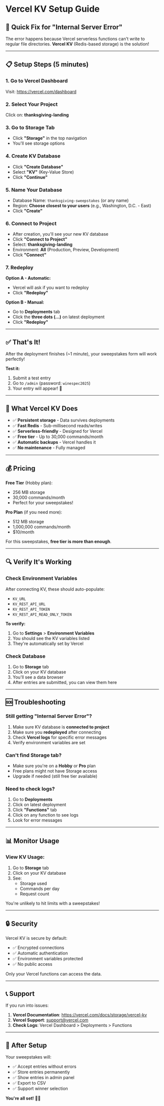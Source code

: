 # Vercel KV Setup Guide

## 🔧 Quick Fix for "Internal Server Error"

The error happens because Vercel serverless functions can't write to regular file directories. **Vercel KV** (Redis-based storage) is the solution!

---

## 📋 Setup Steps (5 minutes)

### 1. Go to Vercel Dashboard
Visit: https://vercel.com/dashboard

### 2. Select Your Project
Click on: **thanksgiving-landing**

### 3. Go to Storage Tab
- Click **"Storage"** in the top navigation
- You'll see storage options

### 4. Create KV Database
- Click **"Create Database"**
- Select **"KV"** (Key-Value Store)
- Click **"Continue"**

### 5. Name Your Database
- Database Name: `thanksgiving-sweepstakes` (or any name)
- Region: **Choose closest to your users** (e.g., Washington, D.C. - East)
- Click **"Create"**

### 6. Connect to Project
- After creation, you'll see your new KV database
- Click **"Connect to Project"**
- Select: **thanksgiving-landing**
- Environment: **All** (Production, Preview, Development)
- Click **"Connect"**

### 7. Redeploy
**Option A - Automatic:**
- Vercel will ask if you want to redeploy
- Click **"Redeploy"**

**Option B - Manual:**
- Go to **Deployments** tab
- Click the **three dots (...)** on latest deployment
- Click **"Redeploy"**

---

## ✅ That's It!

After the deployment finishes (~1 minute), your sweepstakes form will work perfectly!

**Test it:**
1. Submit a test entry
2. Go to `/admin` (password: `winespec2025`)
3. Your entry will appear! 🎉

---

## 🎯 What Vercel KV Does

- ✅ **Persistent storage** - Data survives deployments
- ✅ **Fast Redis** - Sub-millisecond reads/writes
- ✅ **Serverless-friendly** - Designed for Vercel
- ✅ **Free tier** - Up to 30,000 commands/month
- ✅ **Automatic backups** - Vercel handles it
- ✅ **No maintenance** - Fully managed

---

## 💰 Pricing

**Free Tier** (Hobby plan):
- 256 MB storage
- 30,000 commands/month
- Perfect for your sweepstakes!

**Pro Plan** (if you need more):
- 512 MB storage
- 1,000,000 commands/month
- $10/month

For this sweepstakes, **free tier is more than enough**.

---

## 🔍 Verify It's Working

### Check Environment Variables
After connecting KV, these should auto-populate:
- `KV_URL`
- `KV_REST_API_URL`
- `KV_REST_API_TOKEN`
- `KV_REST_API_READ_ONLY_TOKEN`

**To verify:**
1. Go to **Settings** > **Environment Variables**
2. You should see the KV variables listed
3. They're automatically set by Vercel

### Check Database
1. Go to **Storage** tab
2. Click on your KV database
3. You'll see a data browser
4. After entries are submitted, you can view them here

---

## 🆘 Troubleshooting

### Still getting "Internal Server Error"?
1. Make sure KV database is **connected to project**
2. Make sure you **redeployed** after connecting
3. Check **Vercel logs** for specific error messages
4. Verify environment variables are set

### Can't find Storage tab?
- Make sure you're on a **Hobby** or **Pro** plan
- Free plans might not have Storage access
- Upgrade if needed (still free tier available)

### Need to check logs?
1. Go to **Deployments**
2. Click on latest deployment
3. Click **"Functions"** tab
4. Click on any function to see logs
5. Look for error messages

---

## 📊 Monitor Usage

### View KV Usage:
1. Go to **Storage** tab
2. Click on your KV database
3. See:
   - Storage used
   - Commands per day
   - Request count

You're unlikely to hit limits with a sweepstakes!

---

## 🔒 Security

Vercel KV is secure by default:
- ✅ Encrypted connections
- ✅ Automatic authentication
- ✅ Environment variables protected
- ✅ No public access

Only your Vercel functions can access the data.

---

## 📞 Support

If you run into issues:

1. **Vercel Documentation**: https://vercel.com/docs/storage/vercel-kv
2. **Vercel Support**: support@vercel.com
3. **Check Logs**: Vercel Dashboard > Deployments > Functions

---

## 🎊 After Setup

Your sweepstakes will:
- ✅ Accept entries without errors
- ✅ Store entries permanently
- ✅ Show entries in admin panel
- ✅ Export to CSV
- ✅ Support winner selection

**You're all set!** 🍷✨

